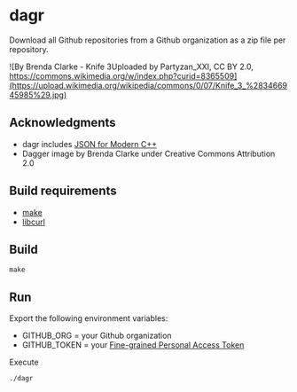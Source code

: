 # dagr

Download all Github repositories from a Github organization as a zip file per repository.

![By Brenda Clarke - Knife 3Uploaded by Partyzan_XXI, CC BY 2.0, https://commons.wikimedia.org/w/index.php?curid=8365509](https://upload.wikimedia.org/wikipedia/commons/0/07/Knife_3_%283466945985%29.jpg) 

## Acknowledgments

* dagr includes [JSON for Modern C++](https://github.com/nlohmann/json)
* Dagger image by Brenda Clarke under Creative Commons Attribution 2.0

## Build requirements

* [make](https://www.gnu.org/software/make/)
* [libcurl](https://curl.se/libcurl/)

## Build

`make`

## Run

Export the following environment variables:
* GITHUB_ORG = your Github organization
* GITHUB_TOKEN = your [Fine-grained Personal Access Token](https://docs.github.com/en/rest/authentication/keeping-your-api-credentials-secure)

Execute

`./dagr`
